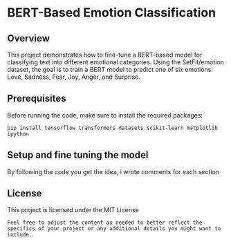 # BERT-Based Emotion Classification

## Overview

This project demonstrates how to fine-tune a BERT-based model for classifying text into different emotional categories. Using the SetFit/emotion dataset, the goal is to train a BERT model to predict one of six emotions: Love, Sadness, Fear, Joy, Anger, and Surprise.

## Prerequisites

Before running the code, make sure to install the required packages:

```
pip install tensorflow transformers datasets scikit-learn matplotlib ipython
```

## Setup and fine tuning the model
By following the code you get the idea, i wrote comments for each section

## License
This project is licensed under the MIT License

```
Feel free to adjust the content as needed to better reflect the specifics of your project or any additional details you might want to include.
```